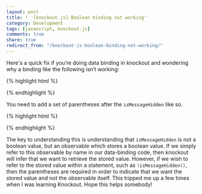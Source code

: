 ```yaml
---
layout: post
title: ! '[knockout.js] Boolean binding not working'
category: Development
tags: [javascript, knockout.js]
comments: true
share: true
redirect_from: "/knockout-js-boolean-binding-not-working/"
---
```

Here's a quick fix if you’re doing data binding in knockout and wondering why a binding like the following isn’t working:

{% highlight html %}
<div data-bind="visible: !isMessageHidden">

<script>
// In your view model
self.isMessageHidden: ko.observable(true) };
// ...
</script>
{% endhighlight %}

You need to add a set of parentheses after the `isMessageHidden` like so.

{% highlight html %}
<div data-bind="visible: !isMessageHidden()">
{% endhighlight %}

The key to understanding this is understanding that `isMessageHidden` is not a boolean value, but an observable which stores a boolean value. If we simply refer to this observable by name in our data-binding code, then knockout will infer that we want to retrieve the stored value. However, if we wish to refer to the stored value within a statement, such as `!isMessageHidden()`, then the parentheses are required in order to indicate that we want the stored value and not the observable itself. This tripped me up a few times when I was learning Knockout. Hope this helps somebody!

